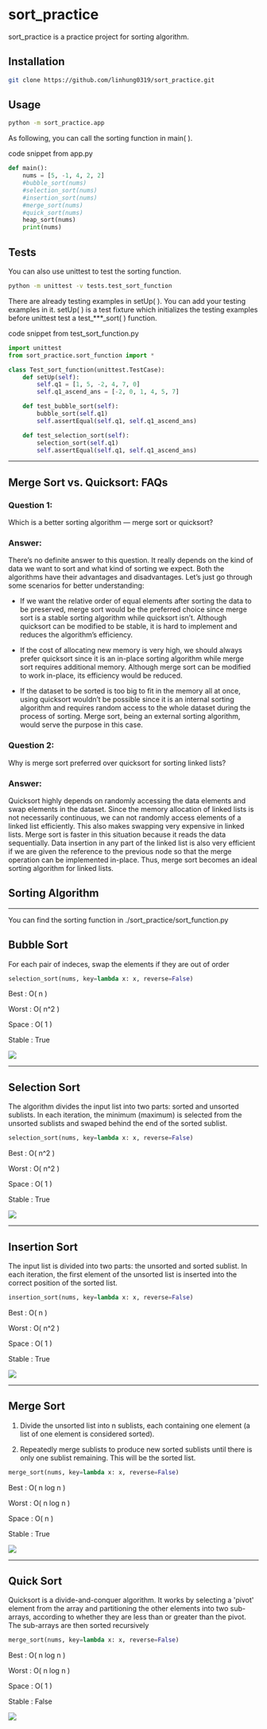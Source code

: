 # sort_practice

sort_practice is a practice project for sorting algorithm.

## Installation

```bash
git clone https://github.com/linhung0319/sort_practice.git
```

## Usage

```bash
python -m sort_practice.app
```
As following, you can call the sorting function in main( ).

code snippet from app.py
```python
def main():
    nums = [5, -1, 4, 2, 2]
    #bubble_sort(nums)
    #selection_sort(nums)
    #insertion_sort(nums)
    #merge_sort(nums)
    #quick_sort(nums)
    heap_sort(nums)
    print(nums)
```

## Tests

You can also use unittest to test the sorting function. 

```bash
python -m unittest -v tests.test_sort_function
```

There are already testing examples in setUp( ). You can add your testing examples in it. setUp( ) is a test fixture which initializes the testing examples before unittest test a test_***_sort( ) function.    

code snippet from test_sort_function.py
```python
import unittest
from sort_practice.sort_function import *

class Test_sort_function(unittest.TestCase):
    def setUp(self):
        self.q1 = [1, 5, -2, 4, 7, 0]
        self.q1_ascend_ans = [-2, 0, 1, 4, 5, 7]

    def test_bubble_sort(self):
        bubble_sort(self.q1)
        self.assertEqual(self.q1, self.q1_ascend_ans)

    def test_selection_sort(self):
        selection_sort(self.q1)
        self.assertEqual(self.q1, self.q1_ascend_ans)
```

---
## Merge Sort vs. Quicksort: FAQs


### Question 1: 

Which is a better sorting algorithm — merge sort or quicksort?

### Answer: 

There’s no definite answer to this question. It really depends on the kind of data we want to sort and what kind of sorting we expect. Both the algorithms have their advantages and disadvantages.
Let’s just go through some scenarios for better understanding:
	 
    
 *   If we want the relative order of equal elements after sorting the data to be preserved, merge sort would be the preferred choice since merge sort is a stable sorting algorithm while quicksort isn’t. Although quicksort can be modified to be stable, it is hard to implement and reduces the algorithm’s efficiency.

* If the cost of allocating new memory is very high, we should always prefer quicksort since it is an in-place sorting algorithm while merge sort requires additional memory. Although merge sort can be modified to work in-place, its efficiency would be reduced.

* If the dataset to be sorted is too big to fit in the memory all at once, using quicksort wouldn’t be possible since it is an internal sorting algorithm and requires random access to the whole dataset during the process of sorting. Merge sort, being an external sorting algorithm, would serve the purpose in this case.

### Question 2: 

Why is merge sort preferred over quicksort for sorting linked lists?

### Answer: 

Quicksort highly depends on randomly accessing the data elements and swap elements in the dataset. Since the memory allocation of linked lists is not necessarily continuous, we can not randomly access elements of a linked list efficiently. This also makes swapping very expensive in linked lists. Merge sort is faster in this situation because it reads the data sequentially. Data insertion in any part of the linked list is also very efficient if we are given the reference to the previous node so that the merge operation can be implemented in-place. Thus, merge sort becomes an ideal sorting algorithm for linked lists.

## Sorting Algorithm

---

You can find the sorting function in ./sort_practice/sort_function.py

## Bubble Sort

For each pair of indeces, swap the elements if they are out of order

```python
selection_sort(nums, key=lambda x: x, reverse=False)
```

Best : O( n )

Worst : O( n^2 )

Space : O( 1 )

Stable : True

![](./resources/bubble_sort.png)

---
## Selection Sort

The algorithm divides the input list into two parts: sorted and unsorted sublists. In each iteration, the minimum (maximum) is selected from the unsorted sublists and swaped behind the end of the sorted sublist.  

```python
selection_sort(nums, key=lambda x: x, reverse=False)
```

Best : O( n^2 )

Worst : O( n^2 )

Space : O( 1 )

Stable : True

![](./resources/selection_sort.jpg)

---

## Insertion Sort

The input list is divided into two parts: the unsorted and sorted sublist. In each iteration, the first element of the unsorted list is inserted into the correct position of the sorted list. 

```python
insertion_sort(nums, key=lambda x: x, reverse=False)
```

Best : O( n )

Worst : O( n^2 )

Space : O( 1 )

Stable : True

![](./resources/insertion_sort.png)

---
## Merge Sort

1. Divide the unsorted list into n sublists, each containing one element (a list of one element is considered sorted).

2. Repeatedly merge sublists to produce new sorted sublists until there is only one sublist remaining. This will be the sorted list.

```python
merge_sort(nums, key=lambda x: x, reverse=False)
```

Best : O( n log n )

Worst : O( n log n )

Space : O( n )

Stable : True

![](./resources/merge_sort.png)

---
## Quick Sort

Quicksort is a divide-and-conquer algorithm. It works by selecting a 'pivot' element from the array and partitioning the other elements into two sub-arrays, according to whether they are less than or greater than the pivot. The sub-arrays are then sorted recursively



```python
merge_sort(nums, key=lambda x: x, reverse=False)
```

Best : O( n log n )

Worst : O( n log n )

Space : O( 1 )

Stable : False

![](./resources/quick_sort.jpg)